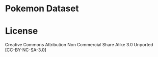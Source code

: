 # Pokemon Dataset

# License
Creative Commons Attribution Non Commercial Share Alike 3.0 Unported
[CC-BY-NC-SA-3.0]

